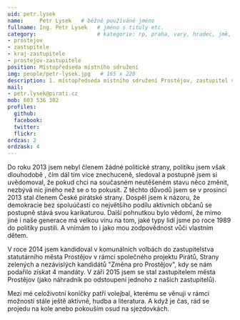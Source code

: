 ```yaml
---
uid: petr.lysek
name:     Petr Lysek   # běžně používáné jméno
fullname: Ing. Petr Lysek   # jméno s tituly etc.
category:                   # kategorie: rp, praha, vary, hradec, jmk, senat
- prostejov
- zastupitele
- kraj-zastupitele
- prostejov-zastupitele
position: Místopředseda místního sdružení
img: people/petr-lysek.jpg   # 165 x 220
description: 1. místopředseda místního sdružení Prostějov, zastupitel v Prostějově, krajský zastupitel v Olomouckém kraji           # kratký popis, max 160 znaků
mail:
- petr.lysek@pirati.cz
mob: 603 536 302   
profiles:
  github:                 
  facebook:       
  twitter:      
  flickr:
ordzas: 2
ordzask: 4
---
```

Do roku 2013 jsem nebyl členem žádné politické strany, politiku jsem však dlouhodobě , čím dál tím více znechuceně, sledoval a postupně jsem si uvědomoval, že pokud chci na současném neutěšeném stavu něco změnit, nezbývá nic jiného než se o to pokusit. Z těchto důvodů jsem se v prosinci 2013 stal členem České pirátské strany. Dospěl jsem k názoru, že demokracie bez spoluúčastí co největšího podílu aktivních občanů se postupně stává svou karikaturou. Další pohnutkou bylo vědomí, že mimo jiné i naše generace má velkou vinu na tom, jaké typy lidí jsme po roce 1989 do politiky pustili. A vnímám to i jako mou zodpovědnost vůči vlastním dětem.

V roce 2014 jsem kandidoval v komunálních volbách do zastupitelstva statutárního města Prostějov v rámci společného projektu Pirátů, Strany zelených a nezávislých kandidátů "Změna pro Prostějov", kdy se nám podařilo získat 4 mandáty. V září 2015 jsem se stal zastupitelem města Prostějov (jako náhradník po odstoupení jednoho z našich zastupitelů). 

Mezi mé celoživotní koníčky patří volejbal, kterému se věnuji v rámci možností stále ještě aktivně, hudba a literatura. A když je čas, rád se projedu na kole anebo pokouším osud na sjezdovkách.
